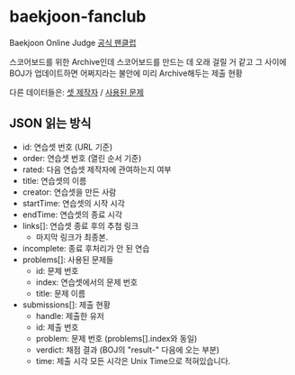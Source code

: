 # baekjoon-fanclub
Baekjoon Online Judge [공식 팬클럽](https://www.acmicpc.net/group/14615)

스코어보드를 위한 Archive인데
스코어보드를 만드는 데 오래 걸릴 거 같고
그 사이에 BOJ가 업데이트하면 어쩌지라는 불안에 미리 Archive해두는 제출 현황

다른 데이터들은: [셋 제작자](https://www.acmicpc.net/group/board/view/14615/27869) / [사용된 문제](https://www.acmicpc.net/group/board/view/14615/28049)

## JSON 읽는 방식
- id: 연습셋 번호 (URL 기준)
- order: 연습셋 번호 (열린 순서 기준)
- rated: 다음 연습셋 제작자에 관여하는지 여부
- title: 연습셋의 이름
- creator: 연습셋을 만든 사람
- startTime: 연습셋의 시작 시각
- endTime: 연습셋의 종료 시각
- links[]: 연습셋 종료 후의 추첨 링크
	- 마지막 링크가 최종본.
- incomplete: 종료 후처리가 안 된 연습
- problems[]: 사용된 문제들
	- id: 문제 번호
	- index: 연습셋에서의 문제 번호
	- title: 문제 이름
- submissions[]: 제출 현황
	- handle: 제출한 유저
	- id: 제출 번호
	- problem: 문제 번호 (problems[].index와 동일)
	- verdict: 채점 결과 (BOJ의 "result-" 다음에 오는 부분)
	- time: 제출 시각
모든 시각은 Unix Time으로 적혀있습니다.